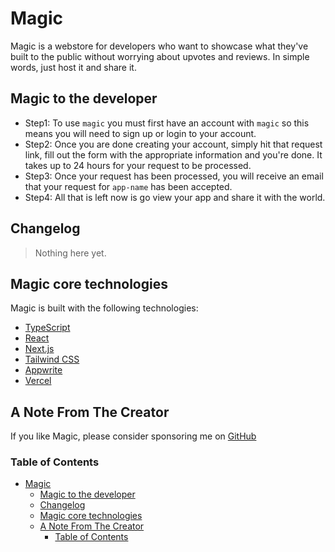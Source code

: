 # Magic

Magic is a webstore for developers who want to showcase what they've built to the public without worrying about upvotes and reviews. In simple words, just host it and share it.

## Magic to the developer

- Step1: To use `magic` you must first have an account with `magic` so this means you will need to sign up or login to your account.
- Step2: Once you are done creating your account, simply hit that request link, fill out the form with the appropriate information and you're done. It takes up to 24 hours for your request to be processed.
- Step3: Once your request has been processed, you will receive an email that your request for `app-name` has been accepted.
- Step4: All that is left now is go view your app and share it with the world.

## Changelog

> Nothing here yet.

## Magic core technologies

Magic is built with the following technologies:

- [TypeScript](https://www.typescriptlang.org/)
- [React](https://reactjs.org/)
- [Next.js](https://nextjs.org/)
- [Tailwind CSS](https://tailwindcss.com/)
- [Appwrite](https://appwrite.io/)
- [Vercel](https://vercel.com/)

## A Note From The Creator

If you like Magic, please consider sponsoring me on [GitHub](https://github.com/sponsors/creative-tutorials)

### Table of Contents

- [Magic](#magic)
  - [Magic to the developer](#magic-to-the-developer)
  - [Changelog](#changelog)
  - [Magic core technologies](#magic-core-technologies)
  - [A Note From The Creator](#a-note-from-the-creator)
    - [Table of Contents](#table-of-contents)
